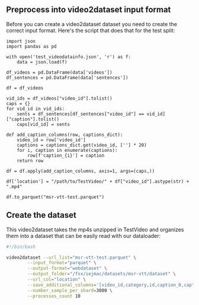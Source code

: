 ## Preprocess into video2dataset input format

Before you can create a video2dataset dataset you need to create the correct input format. Here's the script that does that for the test split:

```python3
import json
import pandas as pd

with open('test_videodatainfo.json', 'r') as f:
    data = json.load(f)

df_videos = pd.DataFrame(data['videos'])
df_sentences = pd.DataFrame(data['sentences'])

df = df_videos

vid_ids = df_videos["video_id"].tolist()
caps = {}
for vid_id in vid_ids:
    sents = df_sentences[df_sentences["video_id"] == vid_id]["caption"].tolist()
    caps[vid_id] = sents

def add_caption_columns(row, captions_dict):
    video_id = row['video_id']
    captions = captions_dict.get(video_id, [''] * 20)
    for i, caption in enumerate(captions):
        row[f'caption_{i}'] = caption
    return row

df = df.apply(add_caption_columns, axis=1, args=(caps,))

df['location'] = "/path/to/TestVideo/" + df["video_id"].astype(str) + ".mp4"

df.to_parquet("msr-vtt-test.parquet")
```

## Create the dataset

This video2dataset takes the mp4s unzipped in TestVideo and organizes them into a dataset that can be easily read with our dataloader:

```bash
#!/bin/bash

video2dataset --url_list="msr-vtt-test.parquet" \
        --input_format="parquet" \
        --output-format="webdataset" \
        --output_folder="/fsx/iejmac/datasets/msr-vtt/dataset" \
        --url_col="location" \
        --save_additional_columns='[video_id,category,id,caption_0,caption_1,caption_2,caption_3,caption_4,caption_5,caption_6,caption_7,caption_8,caption_9,caption_10,caption_11,caption_12,caption_13,caption_14,caption_15,caption_16,caption_17,caption_18,caption_19]' \
        --number_sample_per_shard=3000 \
        --processes_count 10
```
